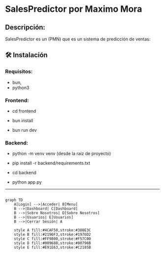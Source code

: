 # SalesPredictor por Maximo Mora 


## Descripción:

SalesPredictor es un (PMN) que es un sistema  de predicción de ventas:


## 🛠️ Instalación

### Requisitos:
 - bun, 
 - python3

### Frontend: 

 - cd frontend

 - bun install

 - bun run dev


### Backend:

 - python -m venv venv (desde la raiz de proyecto)

 - pip install -r backend/requirements.txt

 - cd backend

 - python app.py


------------------------------------------------

```mermaid

graph TD
    A[Login] -->|Acceder| B[Menu]
    B -->|Dashboard| C[Dashboard]
    B -->|Sobre Nosotros| D[Sobre Nosotros]
    B -->|Usuarios| E[Usuarios]
    B -->|Cerrar Sesión| A

    style A fill:#4CAF50,stroke:#388E3C
    style B fill:#2196F3,stroke:#1976D2
    style C fill:#FF9800,stroke:#F57C00
    style D fill:#009688,stroke:#00796B
    style E fill:#E91E63,stroke:#C2185B

```
